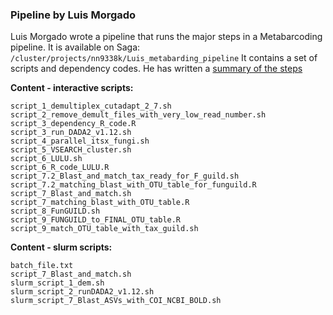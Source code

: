 ### Pipeline by Luis Morgado

Luis Morgado wrote a pipeline that runs the major steps in a Metabarcoding pipeline. It is available on Saga: 
```/cluster/projects/nn9338k/Luis_metabarding_pipeline```
It contains a set of scripts and dependency codes. 
He has written a [summary of the steps](scripts/summary_of_Zazzy_metabarcoding_pipeline.txt)

**Content - interactive scripts:**
```
script_1_demultiplex_cutadapt_2_7.sh
script_2_remove_demult_files_with_very_low_read_number.sh
script_3_dependency_R_code.R
script_3_run_DADA2_v1.12.sh
script_4_parallel_itsx_fungi.sh
script_5_VSEARCH_cluster.sh
script_6_LULU.sh
script_6_R_code_LULU.R
script_7.2_Blast_and_match_tax_ready_for_F_guild.sh
script_7.2_matching_blast_with_OTU_table_for_funguild.R
script_7_Blast_and_match.sh
script_7_matching_blast_with_OTU_table.R
script_8_FunGUILD.sh
script_9_FUNGUILD_to_FINAL_OTU_table.R
script_9_match_OTU_table_with_tax_guild.sh
```

**Content - slurm scripts:**
```
batch_file.txt
script_7_Blast_and_match.sh
slurm_script_1_dem.sh
slurm_script_2_runDADA2_v1.12.sh
slurm_script_7_Blast_ASVs_with_COI_NCBI_BOLD.sh
```
